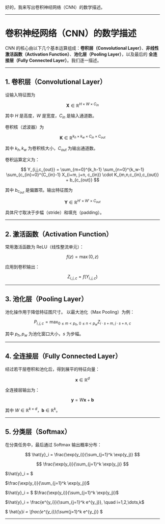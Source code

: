 好的，我来写出卷积神经网络（CNN）的数学描述。

---

# 卷积神经网络（CNN）的数学描述

CNN 的核心由以下几个基本运算组成：**卷积层（Convolutional Layer）**、**非线性激活函数（Activation Function）**、**池化层（Pooling Layer）**，以及最后的 **全连接层（Fully Connected Layer）**。我们逐一描述。

---

## 1. 卷积层（Convolutional Layer）

设输入特征图为

$$
\mathbf{X} \in \mathbb{R}^{H \times W \times C_{in}}
$$

其中 $H$ 是高度，$W$ 是宽度，$C_{in}$ 是输入通道数。

卷积核（滤波器）为

$$
\mathbf{K} \in \mathbb{R}^{k_h \times k_w \times C_{in} \times C_{out}}
$$

其中 $k_h, k_w$ 为卷积核大小，$C_{out}$ 为输出通道数。

卷积运算定义为：

$$
Y_{i,j,c_{out}} = \sum_{m=0}^{k_h-1} \sum_{n=0}^{k_w-1} \sum_{c_{in}=0}^{C_{in}-1} 
X_{i+m, j+n, c_{in}} \cdot K_{m,n,c_{in},c_{out}} + b_{c_{out}}
$$

其中 $b_{c_{out}}$ 是偏置项。输出特征图为

$$
\mathbf{Y} \in \mathbb{R}^{H' \times W' \times C_{out}}
$$

具体尺寸取决于步幅（stride）和填充（padding）。

---

## 2. 激活函数（Activation Function）

常用激活函数为 ReLU（线性整流单元）：

$$
f(z) = \max(0, z)
$$

应用到卷积输出：

$$
Z_{i,j,c} = f(Y_{i,j,c})
$$

---

## 3. 池化层（Pooling Layer）

池化操作用于降低特征图尺寸。
以最大池化（Max Pooling）为例：

$$
P_{i,j,c} = \max_{0 \leq m < p_h, \; 0 \leq n < p_w} Z_{i \cdot s + m, \; j \cdot s + n, \; c}
$$

其中 $p_h, p_w$ 为池化窗口大小，$s$ 为步幅。

---

## 4. 全连接层（Fully Connected Layer）

经过若干层卷积和池化后，得到展平的特征向量：

$$
\mathbf{x} \in \mathbb{R}^d
$$

全连接层输出为：

$$
\mathbf{y} = W \mathbf{x} + \mathbf{b}
$$

其中 $W \in \mathbb{R}^{k \times d}$，$\mathbf{b} \in \mathbb{R}^k$。

---

## 5. 分类层（Softmax）

在分类任务中，最后通过 Softmax 输出概率分布：

$$
\hat{y}_i = \frac{\exp(y_i)}{\sum_{j=1}^k \exp(y_j)}
$$

$$
\frac{\exp(y_i)}{\sum_{j=1}^k \exp(y_j)}
$$

$\hat{y}_i = $

$\frac{\exp(y_i)}{\sum_{j=1}^k \exp(y_j)}$

$\hat{y}_i = $  $\frac{\exp(y_i)}{\sum_{j=1}^k \exp(y_j)}$

$\hat{y}_i = \frac{e^{y_i}}{\sum_{j=1}^k e^{y_j}}, \quad i=1,2,\dots,k$

$ \hat{y}_i = \frac{e^{y_i}}{\sum_{j=1}^k e^{y_j}} $

---





